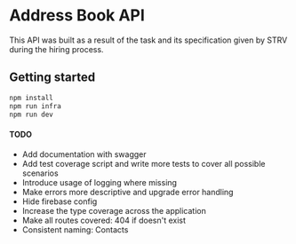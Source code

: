 # Address Book API

This API was built as a result of the task and its specification given by STRV during the hiring process.

## Getting started

```sh
npm install
npm run infra
npm run dev
```

#### TODO
- Add documentation with swagger
- Add test coverage script and write more tests to cover all possible scenarios
- Introduce usage of logging where missing
- Make errors more descriptive and upgrade error handling
- Hide firebase config
- Increase the type coverage across the application
- Make all routes covered: 404 if doesn't exist
- Consistent naming: Contacts
